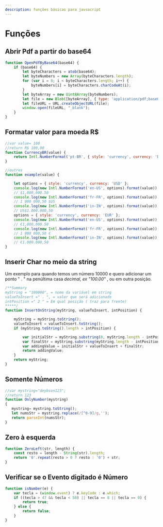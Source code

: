 ```yaml
---
description: funções básicas para javsacript
---
```


# Funções

## Abrir Pdf a partir do base64 

```javascript
function OpenPdfByBase64(base64) {
    if (base64) {
        let byteCharacters = atob(base64);
        let byteNumbers = new Array(byteCharacters.length);
        for (var i = 0; i < byteCharacters.length; i++) {
            byteNumbers[i] = byteCharacters.charCodeAt(i);
        }
        let byteArray = new Uint8Array(byteNumbers);
        let file = new Blob([byteArray], { type: 'application/pdf;base64' });
        let fileURL = URL.createObjectURL(file);
        window.open(fileURL, "_blank");
    }
}
```

## Formatar valor para moeda R$

```javascript
//var value= 100 
//return R$ 100,00
function CurrencyBR(value) {      
    return Intl.NumberFormat('pt-BR', { style: 'currency', currency: 'BRL' }).format(value);
}

//outros
function example(value) {

    let options = { style: 'currency', currency: 'USD' };
    console.log(new Intl.NumberFormat('en-US', options).format(value));
    // $1,000,000.50
    console.log(new Intl.NumberFormat('fr-FR', options).format(value));
    // 1 000 000,50 $US
    console.log(new Intl.NumberFormat('in-IN', options).format(value));
    // US$1.000.000,50
    options = { style: 'currency', currency: 'EUR' };
    console.log(new Intl.NumberFormat('en-US', options).format(value));
    // €1,000,000.50
    console.log(new Intl.NumberFormat('fr-FR', options).format(value));
    // 1 000 000,50 €
    console.log(new Intl.NumberFormat('in-IN', options).format(value));
    // €1.000.000,50
}  
```

## Inserir Char no meio da string

Um exemplo para quando temos um número 10000 e quero adicionar um ponto " . " na penúltima casa _decimal, ex "100.00"_ , ou em outra posição.   


```javascript
/**Summary
myString = "100000", = nome da variável em string 
valueToInsert =" . ", = valor que será adicionado 
intPosition =" 2 " = Em qual posição ( traz para frente)
*****/
function InsertOnString(myString, valueToInsert, intPosition) {

    myString = myString.toString();
    valueToInsert = valueToInsert.toString();
    if (myString.toString().length > intPosition) {

        var initialStr = myString.substring(0, myString.length - intPosition);
        var finalStr = myString.substring(myString.length - intPosition);
        var addingValue = initialStr + valueToInsert + finalStr;
        return addingValue;
    }
    return myString;
}
```

## Somente Números

```javascript
//var mystring="deybson123";
//return 123
function OnlyNumber(mystring) 
{
   mystring= mystring.toString();
   let numsStr = mystring.replace(/[^0-9]/g,'');
   return parseInt(numsStr);
}
```

## Zero à esquerda

```javascript
function ZeroLeft(str, length) {
    const resto = length - String(str).length;
    return '0'.repeat(resto > 0 ? resto : '0') + str;
}
```

## Verificar se o Evento digitado é Número

```javascript
function isNumber(e) {
    var tecla = (window.event) ? e.keyCode : e.which;
    if ((tecla > 47 && tecla < 58) || tecla == 8 || tecla == 0) {
        return true;
    } else {
        return false;
    }
}


```



